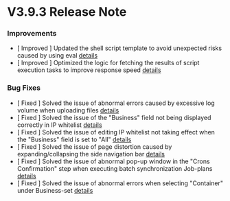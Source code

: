 # V3.9.3 Release Note




### Improvements
- [ Improved ] Updated the shell script template to avoid unexpected risks caused by using eval [details](http://github.com/TencentBlueKing/bk-job/issues/2992)
- [ Improved ] Optimized the logic for fetching the results of script execution tasks to improve response speed [details](http://github.com/TencentBlueKing/bk-job/issues/2919)


### Bug Fixes
- [ Fixed ] Solved the issue of abnormal errors caused by excessive log volume when uploading files [details](http://github.com/TencentBlueKing/bk-job/issues/3009)
- [ Fixed ] Solved the issue of the "Business" field not being displayed correctly in IP whitelist [details](http://github.com/TencentBlueKing/bk-job/issues/3026)
- [ Fixed ] Solved the issue of editing IP whitelist not taking effect when the "Business" field is set to "All" [details](http://github.com/TencentBlueKing/bk-job/issues/3022)
- [ Fixed ] Solved the issue of page distortion caused by expanding/collapsing the side navigation bar [details](http://github.com/TencentBlueKing/bk-job/issues/3021)
- [ Fixed ] Solved the issue of abnormal pop-up window in the "Crons Confirmation" step when executing batch synchronization Job-plans [details](http://github.com/TencentBlueKing/bk-job/issues/3004)
- [ Fixed ] Solved the issue of abnormal errors when selecting "Container" under Business-set [details](http://github.com/TencentBlueKing/bk-job/issues/2996)